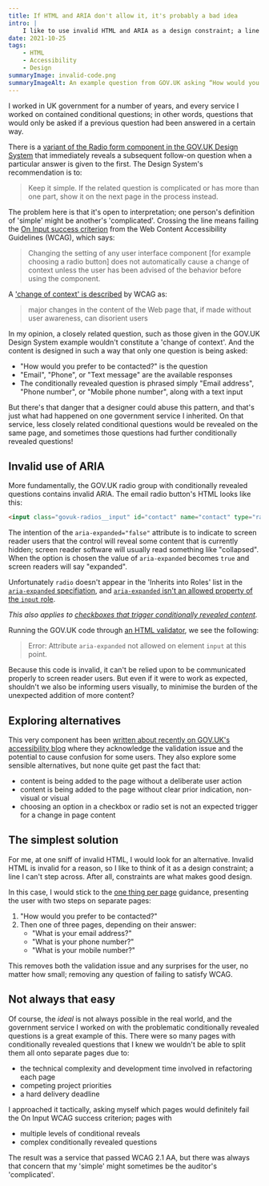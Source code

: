 ```yaml
---
title: If HTML and ARIA don't allow it, it's probably a bad idea
intro: |
    I like to use invalid HTML and ARIA as a design constraint; a line I can't step across. Sounds obvious, but in practice it's not always that simple!
date: 2021-10-25
tags:
    - HTML
    - Accessibility
    - Design
summaryImage: invalid-code.png
summaryImageAlt: An example question from GOV.UK asking “How would you prefer to be contacted?” with the radio button “Email” selected, showing a conditional text input labelled “Email address”.
---
```


I worked in UK government for a number of years, and every service I worked on contained conditional questions; in other words, questions that would only be asked if a previous question had been answered in a certain way.

There is a [variant of the Radio form component in the GOV.UK Design System](https://design-system.service.gov.uk/components/radios/#conditionally-revealing-a-related-question) that immediately reveals a subsequent follow-on question when a particular answer is given to the first. The Design System's recommendation is to:

> Keep it simple. If the related question is complicated or has more than one part, show it on the next page in the process instead.

The problem here is that it's open to interpretation; one person's definition of 'simple' might be another's 'complicated'. Crossing the line means failing the [On Input success criterion](https://www.w3.org/TR/WCAG/#on-input) from the Web Content Accessibility Guidelines (WCAG), which says:

> Changing the setting of any user interface component [for example choosing a radio button] does not automatically cause a change of context unless the user has been advised of the behavior before using the component.

A ['change of context' is described](https://www.w3.org/TR/WCAG/#dfn-change-of-context) by WCAG as:

> major changes in the content of the Web page that, if made without user awareness, can disorient users

In my opinion, a closely related question, such as those given in the GOV.UK Design System example wouldn't constitute a 'change of context'. And the content is designed in such a way that only one question is being asked:

- "How would you prefer to be contacted?" is the question
- "Email", "Phone", or "Text message" are the available responses
- The conditionally revealed question is phrased simply "Email address", "Phone number", or "Mobile phone number", along with a text input

But there's that danger that a designer could abuse this pattern, and that's just what had happened on one government service I inherited. On that service, less closely related conditional questions would be revealed on the same page, and sometimes those questions had further conditionally revealed questions!


## Invalid use of ARIA

More fundamentally, the GOV.UK radio group with conditionally revealed questions contains invalid ARIA. The email radio button's HTML looks like this:

```html
<input class="govuk-radios__input" id="contact" name="contact" type="radio" value="email" aria-controls="conditional-contact" aria-expanded="false">
```

The intention of the `aria-expanded="false"` attribute is to indicate to screen reader users that the control will reveal some content that is currently hidden; screen reader software will usually read something like "collapsed". When the option is chosen the value of `aria-expanded` becomes `true` and screen readers will say "expanded".

Unfortunately `radio` doesn't appear in the 'Inherits into Roles' list in the [`aria-expanded` specifiation](https://www.w3.org/TR/wai-aria-1.1/#aria-expanded), and [`aria-expanded` isn't an allowed property of the `input` role](https://www.w3.org/TR/wai-aria-1.1/#input).

<i>This also applies to [checkboxes that trigger conditionally revealed content](https://design-system.service.gov.uk/components/checkboxes/#conditionally-revealing-a-related-question).</i>

Running the GOV.UK code through [an HTML validator](https://validator.w3.org/nu/), we see the following:

> Error: Attribute `aria-expanded` not allowed on element `input` at this point.

Because this code is invalid, it can't be relied upon to be communicated properly to screen reader users. But even if it were to work as expected, shouldn't we also be informing users visually, to minimise the burden of the unexpected addition of more content?


## Exploring alternatives

This very component has been [written about recently on GOV.UK's accessibility blog](https://accessibility.blog.gov.uk/2021/09/21/an-update-on-the-accessibility-of-conditionally-revealed-questions/) where they acknowledge the validation issue and the potential to cause confusion for some users. They also explore some sensible alternatives, but none quite get past the fact that:

- content is being added to the page without a deliberate user action
- content is being added to the page without clear prior indication, non-visual or visual
- choosing an option in a checkbox or radio set is not an expected trigger for a change in page content


## The simplest solution

For me, at one sniff of invalid HTML, I would look for an alternative. Invalid HTML is invalid for a reason, so I like to think of it as a design constraint; a line I can't step across. After all, constraints are what makes good design.

In this case, I would stick to the [one thing per page](https://www.gov.uk/service-manual/design/form-structure#start-with-one-thing-per-page) guidance, presenting the user with two steps on separate pages:

1. "How would you prefer to be contacted?"
2. Then one of three pages, depending on their answer:
    - "What is your email address?"
    - "What is your phone number?"
    - "What is your mobile number?"

This removes both the validation issue and any surprises for the user, no matter how small; removing any question of failing to satisfy WCAG.


## Not always that easy

Of course, the *ideal* is not always possible in the real world, and the government service I worked on with the problematic conditionally revealed questions is a great example of this. There were so many pages with conditionally revealed questions that I knew we wouldn't be able to split them all onto separate pages due to:

- the technical complexity and development time involved in refactoring each page
- competing project priorities
- a hard delivery deadline

I approached it tactically, asking myself which pages would definitely fail the On Input WCAG success criterion; pages with

- multiple levels of conditional reveals
- complex conditionally revealed questions

The result was a service that passed WCAG 2.1 AA, but there was always that concern that my 'simple' might sometimes be the auditor's 'complicated'.
